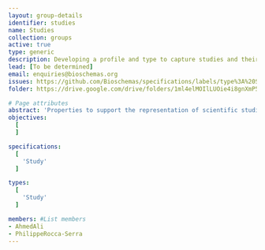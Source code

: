 ```yaml
---
layout: group-details
identifier: studies
name: Studies
collection: groups
active: true
type: generic
description: Developing a profile and type to capture studies and their associated projects
lead: [To be determined]
email: enquiries@bioschemas.org    
issues: https://github.com/Bioschemas/specifications/labels/type%3A%20Study
folder: https://drive.google.com/drive/folders/1ml4elMOIlLUOie4i8gnXmP5eNn-8D2QD

# Page attributes
abstract: 'Properties to support the representation of scientific studies.'
objectives:
  [
  ]

specifications:
  [
    'Study'
  ]

types:
  [
    'Study'
  ]

members: #List members
- AhmedAli
- PhilippeRocca-Serra
---
```

